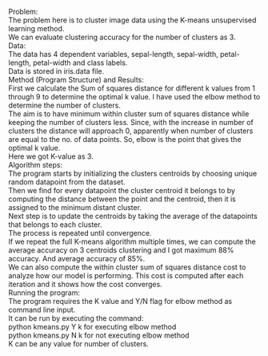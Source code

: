 Problem:<br>
The problem here is to cluster image data using the K-means unsupervised learning method.<br>
We can evaluate clustering accuracy for the number of clusters as 3.<br>
Data:<br>
The data has 4 dependent variables, sepal-length, sepal-width, petal-length, petal-width and class labels.<br>
Data is stored in iris.data file.<br>
Method (Program Structure)  and Results:<br>
First we calculate the Sum of squares distance for different k values from 1 through 9 to determine the optimal k value. I have used the elbow method to determine the number of clusters.<br>
The aim is to have minimum within cluster sum of squares distance while keeping the number of clusters less. Since, with the increase in number of clusters the distance will approach 0, apparently when number of clusters are equal to the no. of data points. So, elbow is the point that gives the optimal k value.<br>
Here we got K-value as 3.<br>
Algorithm steps:<br>
The program starts by initializing the clusters centroids by choosing unique random datapoint from the dataset.<br>
Then we find for every datapoint the cluster centroid it belongs to by computing the distance between the point and the centroid, then it is assigned to the minimum distant cluster.<br>
Next step is to update the centroids by taking the average of the datapoints that belongs to each cluster.<br>
The process is repeated until convergence.<br>
If we repeat the full K-means algorithm multiple times, we can compute the average accuracy on 3 centroids clustering and I got maximum 88% accuracy. And average accuracy of 85%.<br>
We can also compute the within cluster sum of squares distance cost to analyze how our model is performing. This cost is computed after each iteration and it shows how the cost converges. <br>
Running the program:<br>
The program requires the K value and Y/N flag for elbow method as command line input.<br>
It can be run by executing the command:<br>
    python kmeans.py Y k		 	for executing elbow method<br>
    python kmeans.py N k 		for not executing elbow method<br>
K can be any value for number of clusters.<br>
